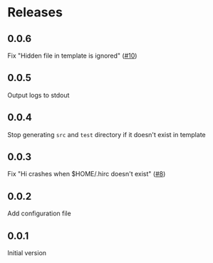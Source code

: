 # Releases

## 0.0.6

Fix "Hidden file in template is ignored" ([#10](https://github.com/fujimura/hi/pull/10))

## 0.0.5

Output logs to stdout

## 0.0.4

Stop generating `src` and `test` directory if it doesn't exist in template

## 0.0.3

Fix "Hi crashes when $HOME/.hirc doesn't exist" ([#8](https://github.com/fujimura/hi/issues/8))

## 0.0.2

Add configuration file

## 0.0.1

Initial version
